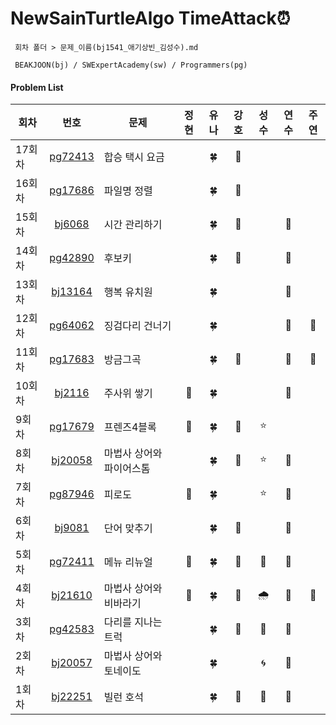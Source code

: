 # NewSainTurtleAlgo TimeAttack⏰

```
 회차 폴더 > 문제_이름(bj1541_애기상빈_김성수).md

 BEAKJOON(bj) / SWExpertAcademy(sw) / Programmers(pg)
```

#### Problem List

| 회차   |                                    번호                                    | 문제                     | 정현 | 유나 | 강호 | 성수 | 연수 | 주연 |
| ------ | :------------------------------------------------------------------------: | ------------------------ | :--: | :--: | :--: | :--: | :--: | :--: |
| 17회차 | [pg72413](https://school.programmers.co.kr/learn/courses/30/lessons/72413) | 합승 택시 요금 |  | 🍀 | 🦾 |  |  |  |
| 16회차 | [pg17686](https://school.programmers.co.kr/learn/courses/30/lessons/17686) | 파일명 정렬 |  | 🍀 | 🦾 |  |  |  |
| 15회차 |               [bj6068](https://www.acmicpc.net/problem/6068)               | 시간 관리하기         |    |  🍀  |  🦾  |      | 🐣 |      |
| 14회차 | [pg42890](https://school.programmers.co.kr/learn/courses/30/lessons/42890?language=java) | 후보키 |  | 🍀 | 🦾 |  | 🐣 |  |
| 13회차 |               [bj13164](https://www.acmicpc.net/problem/13164)               | 행복 유치원          |    |  🍀  |      |      | 🥚 |      |
| 12회차 | [pg64062](https://school.programmers.co.kr/learn/courses/30/lessons/64062) | 징검다리 건너기 |  | 🍀 |  |  | 🥚 | 🐾 |
| 11회차 | [pg17683](https://school.programmers.co.kr/learn/courses/30/lessons/17683) | 방금그곡                 |      |  🍀  |  🦾  |      |  🐣  | 🐾 |
| 10회차 |               [bj2116](https://www.acmicpc.net/problem/2116)               | 주사위 쌓기              |  🎣  |  🍀  |      |      |  🐣  |      |
| 9회차  | [pg17679](https://school.programmers.co.kr/learn/courses/30/lessons/17679) | 프렌즈4블록              |  🎣  |  🍀  |  🦾  |  ⭐  |      |      |
| 8회차  |              [bj20058](https://www.acmicpc.net/problem/20058)              | 마법사 상어와 파이어스톰 |      |  🍀  |  🦾  |  ⭐  |  🐣  |      |
| 7회차  | [pg87946](https://school.programmers.co.kr/learn/courses/30/lessons/87946) | 피로도                   |  🎣  |  🍀  |      |  ⭐  |  🐣  |      |
| 6회차  |               [bj9081](https://www.acmicpc.net/problem/9081)               | 단어 맞추기              |      |  🍀  |  🦾  |      |  🐣  |      |
| 5회차  | [pg72411](https://school.programmers.co.kr/learn/courses/30/lessons/72411) | 메뉴 리뉴얼              |  🎣  |  🍀  |  🦾  |  🎨  |  🐣  |      |
| 4회차  |              [bj21610](https://www.acmicpc.net/problem/21610)              | 마법사 상어와 비바라기   |  🎣  |  🍀  |  🦾  |  🌧   |  🐣  |  🐾  |
| 3회차  | [pg42583](https://school.programmers.co.kr/learn/courses/30/lessons/42583) | 다리를 지나는 트럭       |      |  🍀  |  🦾  |  🚚  |  🐣  |      |
| 2회차  |              [bj20057](https://www.acmicpc.net/problem/20057)              | 마법사 상어와 토네이도   |      |  🍀  |      |  🌀  |  🐣  |      |
| 1회차  |              [bj22251](https://www.acmicpc.net/problem/22251)              | 빌런 호석                |      |  🍀  |  🦾  |  👿  |  🐣  |      |
